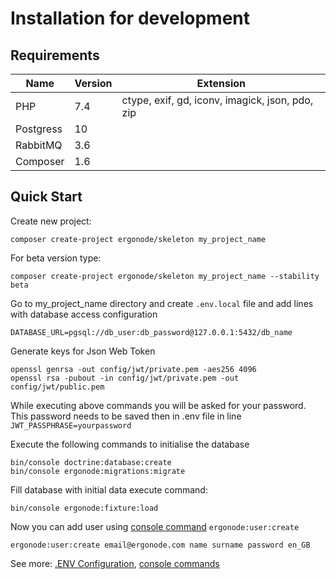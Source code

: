 # Installation for development

## Requirements

| Name          | Version    | Extension |
|---------------|------------| ---- |
| PHP           | 7.4        | ctype, exif, gd, iconv, imagick, json, pdo, zip |
| Postgress     | 10         ||
| RabbitMQ      | 3.6        ||
| Composer      | 1.6        ||


## Quick Start

Create new project:
```
composer create-project ergonode/skeleton my_project_name
```
For beta version type:
```
composer create-project ergonode/skeleton my_project_name --stability beta
```
Go to my_project_name directory and create ```.env.local``` file and add lines with database access configuration
```
DATABASE_URL=pgsql://db_user:db_password@127.0.0.1:5432/db_name
```
Generate keys for Json Web Token
```
openssl genrsa -out config/jwt/private.pem -aes256 4096
openssl rsa -pubout -in config/jwt/private.pem -out config/jwt/public.pem
```
While executing above commands you will be asked for your password. This password needs to be saved then in .env file 
in line `JWT_PASSPHRASE=yourpassword`

Execute the following commands to initialise the database
```
bin/console doctrine:database:create
bin/console ergonode:migrations:migrate
```

Fill database with initial data execute command:
```
bin/console ergonode:fixture:load
```

Now you can add user using [console command](backend/commands) ```ergonode:user:create```

```
ergonode:user:create email@ergonode.com name surname password en_GB
```

See more:
[.ENV Configuration](backend\configuration.md), [console commands](backend\console.md)